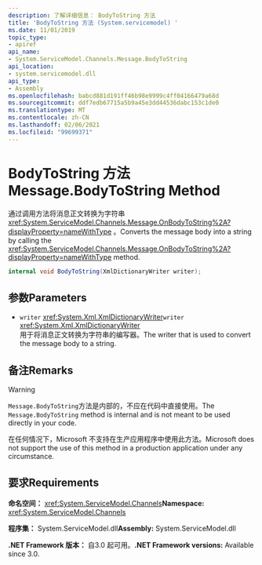 ```yaml
---
description: 了解详细信息： BodyToString 方法
title: 'BodyToString 方法 (System.servicemodel) '
ms.date: 11/01/2019
topic_type:
- apiref
api_name:
- System.ServiceModel.Channels.Message.BodyToString
api_location:
- system.servicemodel.dll
api_type:
- Assembly
ms.openlocfilehash: babcd881d191ff46b98e9999c4ff04166479a68d
ms.sourcegitcommit: ddf7edb67715a5b9a45e3dd44536dabc153c1de0
ms.translationtype: MT
ms.contentlocale: zh-CN
ms.lasthandoff: 02/06/2021
ms.locfileid: "99699371"
---
```

# <a name="messagebodytostring-method"></a><span data-ttu-id="385af-103">BodyToString 方法</span><span class="sxs-lookup"><span data-stu-id="385af-103">Message.BodyToString Method</span></span>

<span data-ttu-id="385af-104">通过调用方法将消息正文转换为字符串 <xref:System.ServiceModel.Channels.Message.OnBodyToString%2A?displayProperty=nameWithType> 。</span><span class="sxs-lookup"><span data-stu-id="385af-104">Converts the message body into a string by calling the <xref:System.ServiceModel.Channels.Message.OnBodyToString%2A?displayProperty=nameWithType> method.</span></span>

```csharp
internal void BodyToString(XmlDictionaryWriter writer);
```

## <a name="parameters"></a><span data-ttu-id="385af-105">参数</span><span class="sxs-lookup"><span data-stu-id="385af-105">Parameters</span></span>

- <span data-ttu-id="385af-106">`writer` <xref:System.Xml.XmlDictionaryWriter></span><span class="sxs-lookup"><span data-stu-id="385af-106">`writer` <xref:System.Xml.XmlDictionaryWriter></span></span>\
  <span data-ttu-id="385af-107">用于将消息正文转换为字符串的编写器。</span><span class="sxs-lookup"><span data-stu-id="385af-107">The writer that is used to convert the message body to a string.</span></span>

## <a name="remarks"></a><span data-ttu-id="385af-108">备注</span><span class="sxs-lookup"><span data-stu-id="385af-108">Remarks</span></span>

> [!WARNING]
> <span data-ttu-id="385af-109">`Message.BodyToString`方法是内部的，不应在代码中直接使用。</span><span class="sxs-lookup"><span data-stu-id="385af-109">The `Message.BodyToString` method is internal and is not meant to be used directly in your code.</span></span>
>
> <span data-ttu-id="385af-110">在任何情况下，Microsoft 不支持在生产应用程序中使用此方法。</span><span class="sxs-lookup"><span data-stu-id="385af-110">Microsoft does not support the use of this method in a production application under any circumstance.</span></span>

## <a name="requirements"></a><span data-ttu-id="385af-111">要求</span><span class="sxs-lookup"><span data-stu-id="385af-111">Requirements</span></span>

<span data-ttu-id="385af-112">**命名空间：** <xref:System.ServiceModel.Channels></span><span class="sxs-lookup"><span data-stu-id="385af-112">**Namespace:** <xref:System.ServiceModel.Channels></span></span>

<span data-ttu-id="385af-113">**程序集：** System.ServiceModel.dll</span><span class="sxs-lookup"><span data-stu-id="385af-113">**Assembly:** System.ServiceModel.dll</span></span>

<span data-ttu-id="385af-114">**.NET Framework 版本：** 自3.0 起可用。</span><span class="sxs-lookup"><span data-stu-id="385af-114">**.NET Framework versions:** Available since 3.0.</span></span>
